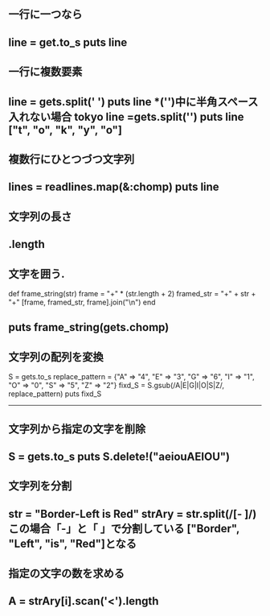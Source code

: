 ## 一行に一つなら
line = get.to_s
puts line
---
## 一行に複数要素
line = gets.split(' ')
puts line
*('')中に半角スペース入れない場合
tokyo
line =gets.split('')
puts line
["t", "o", "k", "y", "o"]
---
## 複数行にひとつづつ文字列
lines = readlines.map(&:chomp)
puts line
---
## 文字列の長さ
.length
---
## 文字を囲う. 
def frame_string(str)
  frame = "+" * (str.length + 2) 
  framed_str = "+" + str + "+"
  [frame, framed_str, frame].join("\n")
end

puts frame_string(gets.chomp)
---
## 文字列の配列を変換
S = gets.to_s
replace_pattern = {"A" => "4", "E" => "3", "G" => "6", "I" => "1", "O" => "0", "S" => "5", "Z" => "2"}
fixd_S = S.gsub(/A|E|G|I|O|S|Z/, replace_pattern)
puts fixd_S

---
## 文字列から指定の文字を削除
S = gets.to_s
puts S.delete!("aeiouAEIOU")
---
## 文字列を分割
str = "Border-Left is Red"
strAry = str.split(/[- ]/)
この場合「-」と「 」で分割している
["Border", "Left", "is", "Red"]となる
---
## 指定の文字の数を求める
 A = strAry[i].scan('<').length
---
